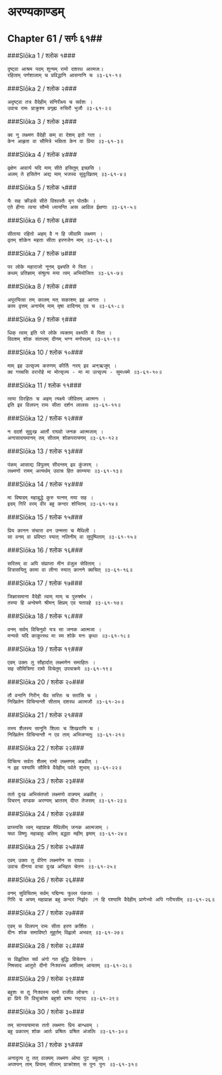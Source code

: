 अरण्यकाण्डम्
===============================


## Chapter 61  / सर्गः ६१##


###Slōka 1 / श्लोक १###


    दृष्ट्वा आश्रम पदम् शून्यम् रामो दशरथ आत्मजः।
    रहिताम् पर्णशालाम् च प्रविद्धानि आसनानि च ॥३-६१-१॥


###Slōka 2 / श्लोक २###


    अदृष्ट्वा तत्र वैदेहीम् संनिरीक्ष्य च सर्वशः ।
    उवाच रामः प्राक्रुश्य प्रगृह्य रुचिरौ भुजौ ॥३-६१-२॥


###Slōka 3 / श्लोक ३###


    क्व नु लक्ष्मण वैदेही कम् वा देशम् इतो गता ।
    केन आहृता वा सौमित्रे भक्षिता केन वा प्रिया ॥३-६१-३॥


###Slōka 4 / श्लोक ४###


    वृक्षेण आवार्य यदि माम् सीते हसितुम् इच्छसि ।
    अलम् ते हसितेन अद्य माम् भजस्व सुदुःखितम् ॥३-६१-४॥


###Slōka 5 / श्लोक ५###


    यैः सह क्रीडसे सीते विश्वस्तैः मृग पोतकैः ।
    एते हीनाः त्वया सौम्ये ध्यायन्ति अस्र आविल ईक्षणाः ॥३-६१-५॥


###Slōka 6 / श्लोक ६###


    सीताया रहितो अहम् वै न हि जीवामि लक्ष्मण ।
    वृतम् शोकेन महता सीता हरणजेन माम् ॥३-६१-६॥


###Slōka 7 / श्लोक ७###


    पर लोके महाराजो नूनम् द्रक्ष्यति मे पिता ।
    कथम् प्रतिज्ञाम् संश्रुत्य मया त्वम् अभियोजितः ॥३-६१-७॥


###Slōka 8 / श्लोक ८###


    अपूरयित्वा तम् कालम् मत् सकाशम् इह आगतः ।
    काम वृत्तम् अनार्यम् माम् मृषा वादिनम् एव च ॥३-६१-८॥


###Slōka 9 / श्लोक ९###


    धिक् त्वाम् इति परे लोके व्यक्तम् वक्ष्यति मे पिता ।
    विवशम् शोक संतप्तम् दीनम् भग्न मनोरथम् ॥३-६१-९॥


###Slōka 10 / श्लोक १०###


    माम् इह उत्सृज्य करुणम् कीर्तिः नरम् इव अन्ऋजुम् ।
    क्व गच्चसि वरारोहे मा मोत्सृज्य - मा मा उत्सृज्य - सुमध्यमे ॥३-६१-१०॥


###Slōka 11 / श्लोक ११###


    त्वया विरहितः च अहम् त्यक्ष्ये जीवितम् आत्मनः ।
    इति इव विलपन् रामः सीता दर्शन लालसः ॥३-६१-११॥


###Slōka 12 / श्लोक १२###


    न ददर्श सुदुःख आर्तो राघवो जनक आत्मजाम् ।
    अनासादयमानम् तम् सीताम् शोकपरायणम् ॥३-६१-१२॥


###Slōka 13 / श्लोक १३###


    पंकम् आसाद्य विपुलम् सीदन्तम् इव कुंजरम् ।
    लक्ष्मणो रामम् अत्यर्थम् उवाच हित काम्यया ॥३-६१-१३॥


###Slōka 14 / श्लोक १४###


    मा विषादम् महाबुद्धे कुरु यत्नम् मया सह ।
    इदम् गिरि वरम् वीर बहु कन्दर शोभितम् ॥३-६१-१४॥


###Slōka 15 / श्लोक १५###


    प्रिय कानन संचारा वन उन्मत्ता च मैथिली ।
    सा वनम् वा प्रविष्टा स्यात् नलिनीम् वा सुपुष्पिताम् ॥३-६१-१५॥


###Slōka 16 / श्लोक १६###


    सरितम् वा अपि संप्राप्ता मीन वंजुल सेविताम् ।
    वित्रासयितु कामा वा लीना स्यात् कानने क्वचित् ॥३-६१-१६॥


###Slōka 17 / श्लोक १७###


    जिज्ञासमाना वैदेही त्वाम् माम् च पुरुषर्षभ ।
    तस्या हि अन्वेषणे श्रीमन् क्षिप्रम् एव यतावहे ॥३-६१-१७॥


###Slōka 18 / श्लोक १८###


    वनम् सर्वम् विचिनुवो यत्र सा जनक आत्मजा ।
    मन्यसे यदि काकुत्स्थ मा स्म शोके मनः कृथाः ॥३-६१-१८॥


###Slōka 19 / श्लोक १९###


    एवम् उक्तः तु सौहार्दात् लक्ष्मणेन समाहितः ।
    सह सौमित्रिणा रामो विचेतुम् उपचक्रमे ॥३-६१-१९॥


###Slōka 20 / श्लोक २०###


    तौ वनानि गिरीन् चैव सरितः च सरांसि च ।
    निखिलेन विचिन्वन्तौ सीताम् दशरथ आत्मजौ ॥३-६१-२०॥


###Slōka 21 / श्लोक २१###


    तस्य शैलस्य सानूनि शिलाः च शिखराणि च ।
    निखिलेन विचिन्वन्तौ न एव ताम् अभिजग्मतुः ॥३-६१-२१॥


###Slōka 22 / श्लोक २२###


    विचित्य सर्वतः शैलम् रामो लक्ष्मणम् अब्रवीत् ।
    न इह पश्यामि सौमित्रे वैदेहीम् पर्वते शुभाम् ॥३-६१-२२॥


###Slōka 23 / श्लोक २३###


    ततो दुःख अभिसंतप्तो लक्ष्मणो वाक्यम् अब्रवीत् ।
    विचरन् दण्डक अरण्यम् भ्रातरम् दीप्त तेजसम् ॥३-६१-२३॥


###Slōka 24 / श्लोक २४###


    प्राप्स्यसि त्वम् महाप्राज्ञ मैथिलीम् जनक आत्मजाम् ।
    यथा विष्णुः महाबाहुः बलिम् बद्ध्वा महीम् इमाम् ॥३-६१-२४॥


###Slōka 25 / श्लोक २५###


    एवम् उक्तः तु वीरेण लक्ष्मणेन स राघवः ।
    उवाच दीनया वाचा दुःख अभिहत चेतनः ॥३-६१-२५॥


###Slōka 26 / श्लोक २६###


    वनम् सुविचितम् सर्वम् पद्मिन्यः फुल्ल पंकजाः ।
    गिरिः च अयम् महाप्राज्ञ बहु कन्दर निर्झरः ।न हि पश्यामि वैदेहीम् प्राणेभ्यो अपि गरीयसीम् ॥३-६१-२६॥


###Slōka 27 / श्लोक २७###


    एवम् स विलपन् रामः सीता हरण कर्शितः ।
    दीनः शोक समाविष्टो मुहूर्तम् विह्वलो अभवत् ॥३-६१-२७॥


###Slōka 28 / श्लोक २८###


    स विह्वलित सर्व अंगो गत बुद्धिः विचेतनः ।
    निषसाद आतुरो दीनो निःश्वस्य अशीतम् आयतम् ॥३-६१-२८॥


###Slōka 29 / श्लोक २९###


    बहुशः स तु निःश्वस्य रामो राजीव लोचनः ।
    हा प्रिये ति विचुक्रोश बहुशो बाष्प गद्गदः ॥३-६१-२९॥


###Slōka 30 / श्लोक ३०###


    तम् सान्त्वयामास ततो लक्ष्मणः प्रिय बान्धवम् ।
    बहु प्रकारम् शोक आर्तः प्रश्रितः प्रश्रित अंजलिः ॥३-६१-३०॥


###Slōka 31 / श्लोक ३१###


    अनादृत्य तु तत् वाक्यम् लक्ष्मण ओष्ठ पुट च्युतम् ।
    अपश्यन् ताम् प्रियाम् सीताम् प्राक्रोशत् स पुनः पुनः ॥३-६१-३१॥


